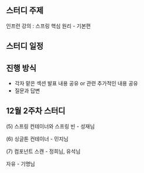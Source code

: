 
## 스터디 주제
인프런 강의 : 스프링 핵심 원리 - 기본편

## 스터디 일정

## 진행 방식
- 각자 맡은 섹션 발표 내용 공유 or 관련 추가적인 내용 공유 
- 질문과 답변



## 12월 2주차 스터디

(5) 스프링 컨테이너와 스프링 빈 - 성재님

(6) 싱글톤 컨테이너 - 민지님

(7) 컴포넌트 스캔 - 정희님, 유석님

자유 - 기명님





